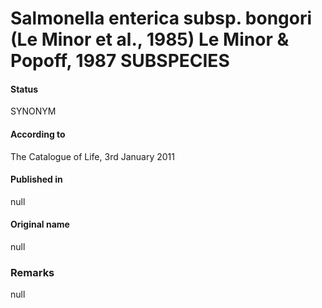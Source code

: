 Salmonella enterica subsp. bongori (Le Minor et al., 1985) Le Minor & Popoff, 1987 SUBSPECIES
=======

#### Status
SYNONYM

#### According to
The Catalogue of Life, 3rd January 2011

#### Published in
null

#### Original name
null

### Remarks
null